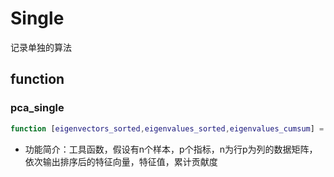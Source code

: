 # Single
记录单独的算法

## function

### pca_single
```matlab
function [eigenvectors_sorted,eigenvalues_sorted,eigenvalues_cumsum] = pca_single(data)
```

- 功能简介：工具函数，假设有n个样本，p个指标，n为行p为列的数据矩阵，依次输出排序后的特征向量，特征值，累计贡献度
